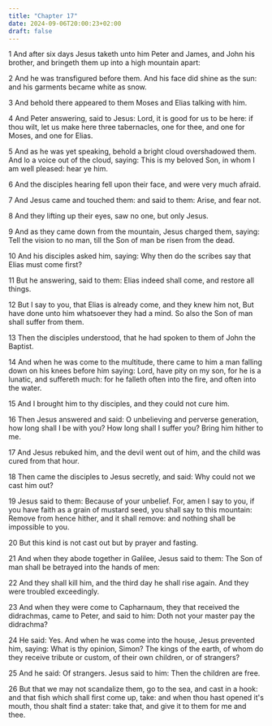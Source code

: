 ```yaml
---
title: "Chapter 17"
date: 2024-09-06T20:00:23+02:00
draft: false
---
```



1 And after six days Jesus taketh unto him Peter and James, and John his brother, and bringeth them up into a high mountain apart:

2 And he was transfigured before them. And his face did shine as the sun: and his garments became white as snow.

3 And behold there appeared to them Moses and Elias talking with him.

4 And Peter answering, said to Jesus: Lord, it is good for us to be here: if thou wilt, let us make here three tabernacles, one for thee, and one for Moses, and one for Elias.

5 And as he was yet speaking, behold a bright cloud overshadowed them. And lo a voice out of the cloud, saying: This is my beloved Son, in whom I am well pleased: hear ye him.

6 And the disciples hearing fell upon their face, and were very much afraid.

7 And Jesus came and touched them: and said to them: Arise, and fear not.

8 And they lifting up their eyes, saw no one, but only Jesus.

9 And as they came down from the mountain, Jesus charged them, saying: Tell the vision to no man, till the Son of man be risen from the dead.

10 And his disciples asked him, saying: Why then do the scribes say that Elias must come first?

11 But he answering, said to them: Elias indeed shall come, and restore all things.

12 But I say to you, that Elias is already come, and they knew him not, But have done unto him whatsoever they had a mind. So also the Son of man shall suffer from them.

13 Then the disciples understood, that he had spoken to them of John the Baptist.

14 And when he was come to the multitude, there came to him a man falling down on his knees before him saying: Lord, have pity on my son, for he is a lunatic, and suffereth much: for he falleth often into the fire, and often into the water.

15 And I brought him to thy disciples, and they could not cure him.

16 Then Jesus answered and said: O unbelieving and perverse generation, how long shall I be with you? How long shall I suffer you? Bring him hither to me.

17 And Jesus rebuked him, and the devil went out of him, and the child was cured from that hour.

18 Then came the disciples to Jesus secretly, and said: Why could not we cast him out?

19 Jesus said to them: Because of your unbelief. For, amen I say to you, if you have faith as a grain of mustard seed, you shall say to this mountain: Remove from hence hither, and it shall remove: and nothing shall be impossible to you.

20 But this kind is not cast out but by prayer and fasting.

21 And when they abode together in Galilee, Jesus said to them: The Son of man shall be betrayed into the hands of men:

22 And they shall kill him, and the third day he shall rise again. And they were troubled exceedingly.

23 And when they were come to Capharnaum, they that received the didrachmas, came to Peter, and said to him: Doth not your master pay the didrachma?

24 He said: Yes. And when he was come into the house, Jesus prevented him, saying: What is thy opinion, Simon? The kings of the earth, of whom do they receive tribute or custom, of their own children, or of strangers?

25 And he said: Of strangers. Jesus said to him: Then the children are free.

26 But that we may not scandalize them, go to the sea, and cast in a hook: and that fish which shall first come up, take: and when thou hast opened it's mouth, thou shalt find a stater: take that, and give it to them for me and thee.

